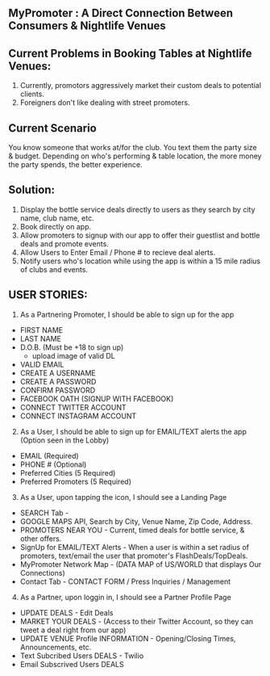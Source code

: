 ## MyPromoter : A Direct Connection Between Consumers & Nightlife Venues ##

## Current Problems in Booking Tables at Nightlife Venues: ##
  1. Currently, promotors aggressively market their custom deals to potential clients.
  2. Foreigners don't like dealing with street promoters.

## Current Scenario ##
  You know someone that works at/for the club.
  You text them the party size & budget.
  Depending on who's performing & table location, the more money the party spends, the better experience.

## Solution:
  1. Display the bottle service deals directly to users as they search by city name, club name, etc.
  2. Book directly on app.
  3. Allow promoters to signup with our app to offer their guestlist and bottle deals and promote events.
  4. Allow Users to Enter Email / Phone # to recieve deal alerts.
  5. Notify users who's location while using the app is within a 15 mile radius of clubs and events.

## USER STORIES: ##

 1. As a Partnering Promoter, I should be able to sign up for the app
   - FIRST NAME
   - LAST NAME
   - D.O.B. (Must be +18 to sign up)
     - upload image of valid DL
   - VALID EMAIL
   - CREATE A USERNAME
   - CREATE A PASSWORD
   - CONFIRM PASSWORD
   - FACEBOOK OATH (SIGNUP WITH FACEBOOK)
   - CONNECT TWITTER ACCOUNT
   - CONNECT INSTAGRAM ACCOUNT

 2. As a User, I should be able to sign up for EMAIL/TEXT alerts the app (Option seen in the Lobby)
   - EMAIL (Required)
   - PHONE # (Optional)
   - Preferred Cities (5 Required)
   - Preferred Promoters (5 Required)

 3. As a User, upon tapping the icon, I should see a Landing Page
   - SEARCH Tab -
   - GOOGLE MAPS API, Search by City, Venue Name, Zip Code, Address.
   - PROMOTERS NEAR YOU - Current, timed deals for bottle service, & other offers.
   - SignUp for EMAIL/TEXT Alerts - When a user is within a set radius of promoters, text/email the user that promoter's FlashDeals/TopDeals.
   - MyPromoter Network Map - (DATA MAP of US/WORLD that displays Our Connections)
   - Contact Tab - CONTACT FORM / Press Inquiries / Management

 4. As a Partner, upon loggin in, I should see a Partner Profile Page
   - UPDATE DEALS - Edit Deals
   - MARKET YOUR DEALS - (Access to their Twitter Account, so they can tweet a deal right from our app)
   - UPDATE VENUE Profile INFORMATION - Opening/Closing Times, Announcements, etc.
   - Text Subcribed Users DEALS - Twilio
   - Email Subscrived Users DEALS









